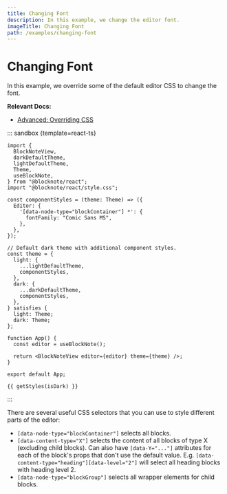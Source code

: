 ```yaml
---
title: Changing Font
description: In this example, we change the editor font.
imageTitle: Changing Font
path: /examples/changing-font
---
```


<script setup>
import { useData } from 'vitepress';
import { getTheme, getStyles } from "../demoUtils";

const { isDark } = useData();
</script>

# Changing Font

In this example, we override some of the default editor CSS to change the font.

**Relevant Docs:**

- [Advanced: Overriding CSS](/docs/theming#advanced-overriding-css)

::: sandbox {template=react-ts}

```typescript-vue /App.tsx
import {
  BlockNoteView,
  darkDefaultTheme,
  lightDefaultTheme,
  Theme,
  useBlockNote,
} from "@blocknote/react";
import "@blocknote/react/style.css";

const componentStyles = (theme: Theme) => ({
  Editor: {
    '[data-node-type="blockContainer"] *': {
      fontFamily: "Comic Sans MS",
    },
  },
});

// Default dark theme with additional component styles.
const theme = {
  light: {
    ...lightDefaultTheme,
    componentStyles,
  },
  dark: {
    ...darkDefaultTheme,
    componentStyles,
  },
} satisfies {
  light: Theme;
  dark: Theme;
};

function App() {
  const editor = useBlockNote();

  return <BlockNoteView editor={editor} theme={theme} />;
}

export default App;

```

```css-vue /styles.css [hidden]
{{ getStyles(isDark) }}
```

:::

There are several useful CSS selectors that you can use to style different parts of the editor:

- `[data-node-type="blockContainer"]` selects all blocks.
- `[data-content-type="X"]` selects the content of all blocks of type X (excluding child blocks). Can also have `[data-Y="..."]` attributes for each of the block's props that don't use the default value. E.g. `[data-content-type="heading"][data-level="2"]` will select all heading blocks with heading level 2.
- `[data-node-type="blockGroup"]` selects all wrapper elements for child blocks.